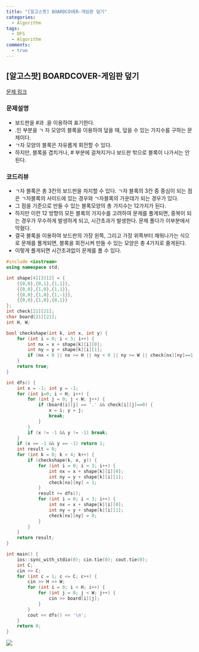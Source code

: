 ```yaml
---
title: "[알고스팟] BOARDCOVER-게임판 덮기"
categories:
  - Algorithm
tags:
  - DFS
  - Algorithm
comments:
  - true
---
```


## [알고스팟] BOARDCOVER-게임판 덮기

[문제 링크](https://algospot.com/judge/problem/read/BOARDCOVER)

### 문제설명

* 보드판을 #과 .을 이용하여 표기한다.
* .인 부분을 ㄱ 자 모양의 블록을 이용하여 덮을 때, 덮을 수 있는 가지수를 구하는 문제이다.
* ㄱ자 모양의 블록은 자유롭게 회전할 수 있다. 
* 하지만, 블록을 겹치거나, # 부분에 걸쳐지거나 보드판 밖으로 블록이 나가서는 안된다.

### 코드리뷰
* ㄱ자 블록은 총 3칸의 보드판을 차지할 수 있다. ㄱ자 블록의 3칸 중 중심이 되는 점은 ㄱ자블록의 사이드에 있는 경우와 ㄱ자블록의 가운데가 되는 경우가 있다.
* 그 점을 기준으로 만들 수 있는 블록모양의 총 가지수는 12가지가 된다.
* 하지만 이런 12 방향의 모든 블록의 가지수를 고려하여 문제를 풀게되면, 중복이 되는 경우가 무수하게 발생하게 되고, 시간초과가 발생한다. 문제 풀다가 이부분에서 막혔다.
* 결국 블록을 이용하여 보드판의 가장 왼쪽, 그리고 가장 위쪽부터 채워나가는 식으로 문제를 풀게되면, 블록을 회전시켜 만들 수 있는 모양은 총 4가지로 줄게된다. 
* 이렇게 풀게되면 시간초과없이 문제를 풀 수 있다.

```cpp
#include <iostream>
using namespace std;

int shape[4][3][2] = { 
	{{0,0},{0,1},{1,1}},
	{{0,0},{1,0},{1,1}},
	{{0,0},{1,0},{1,-1}},
	{{0,0},{1,0},{0,1}} 
};
int check[21][21];
char board[21][21];
int H, W;

bool checkshape(int k, int x, int y) {
	for (int i = 0; i < 3; i++) {
		int nx = x + shape[k][i][0];
		int ny = y + shape[k][i][1];
		if (nx < 0 || nx >= H || ny < 0 || ny >= W || check[nx][ny]==1 || board[nx][ny]!='.') return false;
	}
	return true;
}

int dfs() {
	int x = -1; int y = -1;
	for (int i=0; i < H; i++) {
		for (int j = 0; j < W; j++) {
			if (board[i][j] == '.' && check[i][j]==0) {
				x = i; y = j;
				break;
			}
		}
		if (x != -1 && y != -1) break;
	}
	if (x == -1 && y == -1) return 1;
	int result = 0;
	for (int k = 0; k < 4; k++) {
		if (checkshape(k, x, y)) {
			for (int i = 0; i < 3; i++) {
				int nx = x + shape[k][i][0];
				int ny = y + shape[k][i][1];
				check[nx][ny] = 1;
			}
			result += dfs();
			for (int i = 0; i < 3; i++) {
				int nx = x + shape[k][i][0];
				int ny = y + shape[k][i][1];
				check[nx][ny] = 0;
			}
		}
	}
	return result;
}

int main() {
	ios::sync_with_stdio(0); cin.tie(0); cout.tie(0);
	int C;
	cin >> C;
	for (int c = 1; c <= C; c++) {
		cin >> H >> W;
		for (int i = 0; i < H; i++) {
			for (int j = 0; j < W; j++) {
				cin >> board[i][j];
			}
		}
		cout << dfs() << '\n';
	}
	return 0;
}
```

![](/assets/img/Algorithm/190723.png)

